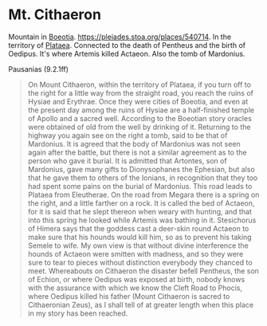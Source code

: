 #  Mt. Cithaeron
 
 Mountain in [Boeotia](/Places/Boeotia.md). https://pleiades.stoa.org/places/540714. In the territory of [Plataea](/Places/Plataea.md).  Connected to the death of Pentheus and the birth of Oedipus.  It's where Artemis killed Actaeon. Also the tomb of Mardonius.


Pausanias (9.2.1ff)

> On Mount Cithaeron, within the territory of Plataea, if you turn off to the right for a little way from the straight road, you reach the ruins of Hysiae and Erythrae. Once they were cities of Boeotia, and even at the present day among the ruins of Hysiae are a half-finished temple of Apollo and a sacred well. According to the Boeotian story oracles were obtained of old from the well by drinking of it.  Returning to the highway you again see on the right a tomb, said to be that of Mardonius. It is agreed that the body of Mardonius was not seen again after the battle, but there is not a similar agreement as to the person who gave it burial. It is admitted that Artontes, son of Mardonius, gave many gifts to Dionysophanes the Ephesian, but also that he gave them to others of the Ionians, in recognition that they too had spent some pains on the burial of Mardonius.
> This road leads to Plataea from Eleutherae. On the road from Megara there is a spring on the right, and a little farther on a rock. It is called the bed of Actaeon, for it is said that he slept thereon when weary with hunting, and that into this spring he looked while Artemis was bathing in it. Stesichorus of Himera says that the goddess cast a deer-skin round Actaeon to make sure that his hounds would kill him, so as to prevent his taking Semele to wife.
My own view is that without divine interference the hounds of Actaeon were smitten with madness, and so they were sure to tear to pieces without distinction everybody they chanced to meet. Whereabouts on Cithaeron the disaster befell Pentheus, the son of Echion, or where Oedipus was exposed at birth, nobody knows with the assurance with which we know the Cleft Road to Phocis, where Oedipus killed his father (Mount Cithaeron is sacred to Cithaeronian Zeus), as I shall tell of at greater length when this place in my story has been reached.
